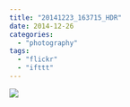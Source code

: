 ```yaml
---
title: "20141223_163715_HDR"
date: 2014-12-26
categories: 
  - "photography"
tags: 
  - "flickr"
  - "ifttt"
---
```


![](https://farm8.staticflickr.com/7475/16112341001_c294060e8e_b.jpg)
